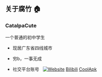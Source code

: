 ## 关于腐竹 :house:

### CatalpaCute
一个普通的初中学生
- 现居广东省四线城市
- 穷b，一事无成


- 社交平台账号 &nbsp;
<a href="https://github.com/CatalpaCute"><img alt="Website" src="https://img.shields.io/badge/-GitHub-333333?style=flat&logo=github"></a>
[Bilibili](https://space.bilibili.com/421768358)
[CoolApk](http://www.coolapk.com/u/2905863)
